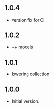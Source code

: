 ## 1.0.4

- version fix for CI

## 1.0.2

- ++ models

## 1.0.1

- lowering collection 

## 1.0.0

- Initial version.
